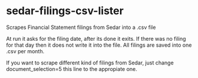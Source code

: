 # sedar-filings-csv-lister
Scrapes Financial Statement filings from Sedar into a .csv file

At run it asks for the filing date, after its done it exits.
If there was no filing for that day then it does not write it into the file.
All filings are saved into one .csv per month.

If you want to scrape different kind of filings from Sedar, just change document_selection=5 this line to the appropiate one.
